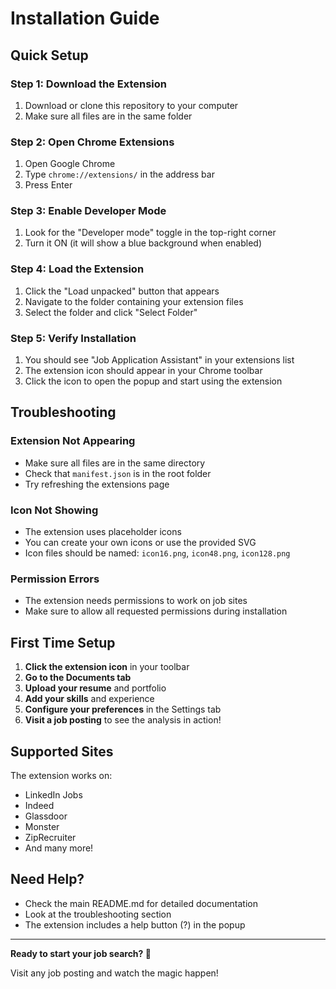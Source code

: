# Installation Guide

## Quick Setup

### Step 1: Download the Extension
1. Download or clone this repository to your computer
2. Make sure all files are in the same folder

### Step 2: Open Chrome Extensions
1. Open Google Chrome
2. Type `chrome://extensions/` in the address bar
3. Press Enter

### Step 3: Enable Developer Mode
1. Look for the "Developer mode" toggle in the top-right corner
2. Turn it ON (it will show a blue background when enabled)

### Step 4: Load the Extension
1. Click the "Load unpacked" button that appears
2. Navigate to the folder containing your extension files
3. Select the folder and click "Select Folder"

### Step 5: Verify Installation
1. You should see "Job Application Assistant" in your extensions list
2. The extension icon should appear in your Chrome toolbar
3. Click the icon to open the popup and start using the extension

## Troubleshooting

### Extension Not Appearing
- Make sure all files are in the same directory
- Check that `manifest.json` is in the root folder
- Try refreshing the extensions page

### Icon Not Showing
- The extension uses placeholder icons
- You can create your own icons or use the provided SVG
- Icon files should be named: `icon16.png`, `icon48.png`, `icon128.png`

### Permission Errors
- The extension needs permissions to work on job sites
- Make sure to allow all requested permissions during installation

## First Time Setup

1. **Click the extension icon** in your toolbar
2. **Go to the Documents tab**
3. **Upload your resume** and portfolio
4. **Add your skills** and experience
5. **Configure your preferences** in the Settings tab
6. **Visit a job posting** to see the analysis in action!

## Supported Sites

The extension works on:
- LinkedIn Jobs
- Indeed
- Glassdoor
- Monster
- ZipRecruiter
- And many more!

## Need Help?

- Check the main README.md for detailed documentation
- Look at the troubleshooting section
- The extension includes a help button (?) in the popup

---

**Ready to start your job search? 🚀**

Visit any job posting and watch the magic happen! 